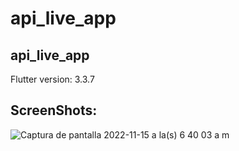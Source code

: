 # api_live_app

## api_live_app
Flutter version:
3.3.7

## ScreenShots:

![Captura de pantalla 2022-11-15 a la(s) 6 40 03 a m](https://user-images.githubusercontent.com/67708594/201910829-d2e8861b-0595-4c8c-a24f-7b47d2f8fba9.png)

